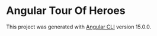 # Angular Tour Of Heroes

This project was generated with [Angular CLI](https://github.com/angular/angular-cli) version 15.0.0.